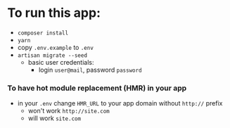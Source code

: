 # To run this app:
- `composer install`
- `yarn`
- copy `.env.example` to `.env`
- `artisan migrate --seed`
    + basic user credentials:
        * login `user@mail`, password `password`

### To have hot module replacement (HMR) in your app
- in your `.env` change `HMR_URL` to your app domain without `http://` prefix
    + won't work `http://site.com`
    + will work `site.com`
